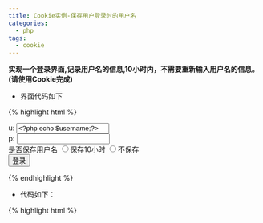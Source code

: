 ```yaml
---
title: Cookie实例-保存用户登录时的用户名
categories:
  - php
tags:
  - cookie
---
```



**实现一个登录界面,记录用户名的信息,10小时内，不需要重新输入用户名的信息。(请使用Cookie完成)**

- 界面代码如下

{% highlight html %}
<!DOCTYPE html>
<html>
<head>
	<meta charset="utf-8">
	<meta http-equiv="X-UA-Compatible" content="IE=edge">
	<title></title>
	<link rel="stylesheet" href="">
</head>
<body>
	<form action="user.php?a=check" method='post'>
		u: <input type="text" name='username' value="<?php echo $username;?>"><br/>
		p: <input type="password" name='password'><br/>
 		是否保存用户名 <input type="radio" value='yes' name='save'>保存10小时
 		<input type="radio" value='no' name='save'>不保存<br/>
 		<input type="submit" value="登录">
	</form>
</body>
</html>
{% endhighlight %}

- 代码如下：

{% highlight html %}
<?php
header('content-type:text/html;charset=utf-8');

$action = isset($_GET['a']) ? $_GET['a'] :'login';

if ($action == 'login') {
	$username = '';
	if (isset($_COOKIE['username'])){
		$username = $_COOKIE['username'];
	}
	require 'myLogin.html';
} elseif ($action == 'check') {

	$username = isset($_POST['username']) ? $_POST['username'] : '';
	$pwd = isset($_POST['password']) ? $_POST['password'] : '';
	$is_save = isset($_POST['save']) ? $_POST['save'] : '';

	if ($pwd == '123') {//默认密码为123
		if ($is_save == 'yes') {//如果点击保存用户名，则设置cookie
			//设置cookie,保存用户名
			setcookie('username',$username,time() + 30);
			$info = '恭喜登录成功，保存了你的用户名到cookie';
			require 'myLoginOk.html';
		}elseif ($is_save == 'no'){//点击不保存用户名，如果cookie中有数据，则删除cookie
			if(isset($_COOKIE['username'])){
				setcookie('username','',time() - 1);
				unset($_COOKIE['username']);
			}
			$info = '恭喜登录成功，删除你的用户名cookie';
			require 'myLoginOk.html';
		}else { //如果什么都没选择,则直接显示登陆成功
			$info = '恭喜登录成功';
			require 'myLoginOk.html';
		}
	}else{//密码不正确
		$info = '用户名,密码不正确';
		require 'myloginError.html';
	}
}
{% endhighlight %}
